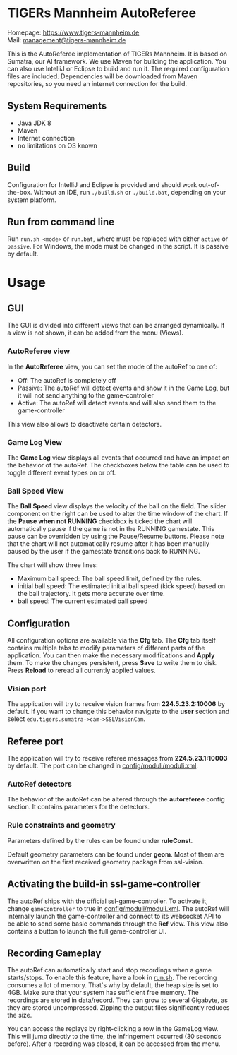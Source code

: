 # TIGERs Mannheim AutoReferee

Homepage: https://www.tigers-mannheim.de  
Mail: management@tigers-mannheim.de

This is the AutoReferee implementation of TIGERs Mannheim. It is based on Sumatra, our AI framework.
We use Maven for building the application. You can also use IntelliJ or Eclipse to build and run it. The required configuration files are included.
Dependencies will be downloaded from Maven repositories, so you need an internet connection for the build.

## System Requirements
 * Java JDK 8
 * Maven
 * Internet connection
 * no limitations on OS known

## Build
Configuration for IntelliJ and Eclipse is provided and should work out-of-the-box. Without an IDE, run `./build.sh` or `./build.bat`, depending on your system platform.

## Run from command line
Run `run.sh <mode>` or `run.bat`, where <mode> must be replaced with either `active` or `passive`. For Windows, the
mode must be changed in the script. It is passive by default.

# Usage

## GUI
The GUI is divided into different views that can be arranged dynamically. If a view is not shown, it can be added
from the menu (Views).

### AutoReferee view
In the **AutoReferee** view, you can set the mode of the autoRef to one of:
 * Off: The autoRef is completely off
 * Passive: The autoRef will detect events and show it in the Game Log, but it will not send anything to the game-controller
 * Active: The autoRef will detect events and will also send them to the game-controller

This view also allows to deactivate certain detectors.

### Game Log View
The **Game Log** view displays all events that occurred and have an impact on the behavior of the autoRef. The checkboxes below the table can be used to toggle different event types on or off.

### Ball Speed View
The **Ball Speed** view displays the velocity of the ball on the field. The slider component on the right can be used to alter the time window of the chart. If the **Pause when not RUNNING** checkbox is ticked the chart will automatically pause if the game is not in the RUNNING gamestate. This pause can be overridden by using the Pause/Resume buttons. Please note that the chart will not automatically resume after it has been manually paused by the user if the gamestate transitions back to RUNNING.

The chart will show three lines:
 * Maximum ball speed: The ball speed limit, defined by the rules.
 * initial ball speed: The estimated initial ball speed (kick speed) based on the ball trajectory. It gets more accurate over time.
 * ball speed: The current estimated ball speed

## Configuration
All configuration options are available via the **Cfg** tab. The **Cfg** tab itself contains multiple tabs to modify parameters of different parts of the application. You can then make the necessary modifications and **Apply** them. To make the changes persistent, press **Save** to write them to disk. Press **Reload** to reread all currently applied values.

### Vision port
The application will try to receive vision frames from **224.5.23.2:10006** by default. If you want to change this behavior navigate to the **user** section and select `edu.tigers.sumatra->cam->SSLVisionCam`.

## Referee port
The application will try to receive referee messages from **224.5.23.1:10003** by default. The port can be changed in [config/moduli/moduli.xml](config/moduli/moduli.xml).

### AutoRef detectors
The behavior of the autoRef can be altered through the **autoreferee** config section. It contains parameters for the
detectors.

### Rule constraints and geometry
Parameters defined by the rules can be found under **ruleConst**. 

Default geometry parameters can be found under **geom**. Most of them are overwritten on the first received geometry package from
ssl-vision.  

## Activating the build-in ssl-game-controller
The autoRef ships with the official ssl-game-controller. To activate it, change `gameController` to true in [config/moduli/moduli.xml](config/moduli/moduli.xml). The autoRef will internally launch the game-controller and connect to its websocket API
to be able to send some basic commands through the **Ref** view. This view also contains a button to launch the full
game-controller UI.

## Recording Gameplay
The autoRef can automatically start and stop recordings when a game starts/stops. To enable this feature, have a look in [run.sh](run.sh).
The recording consumes a lot of memory. That's why by default, the heap size is set to 4GB. Make sure that your system has sufficient free memory. The recordings are stored in [data/record](data/record). They can grow to several Gigabyte, as they are stored uncompressed.
Zipping the output files significantly reduces the size.

You can access the replays by right-clicking a row in the GameLog view. This will jump directly to the time, the infringement occurred (30 seconds before). After a recording was closed, it can be accessed from the menu.